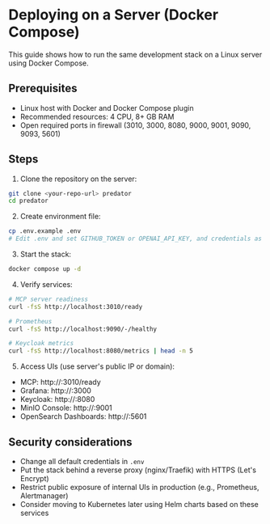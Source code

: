 # Deploying on a Server (Docker Compose)

This guide shows how to run the same development stack on a Linux server using Docker Compose.

## Prerequisites

- Linux host with Docker and Docker Compose plugin
- Recommended resources: 4 CPU, 8+ GB RAM
- Open required ports in firewall (3010, 3000, 8080, 9000, 9001, 9090, 9093, 5601)

## Steps

1. Clone the repository on the server:

```bash
git clone <your-repo-url> predator
cd predator
```

2. Create environment file:

```bash
cp .env.example .env
# Edit .env and set GITHUB_TOKEN or OPENAI_API_KEY, and credentials as needed
```

3. Start the stack:

```bash
docker compose up -d
```

4. Verify services:

```bash
# MCP server readiness
curl -fsS http://localhost:3010/ready

# Prometheus
curl -fsS http://localhost:9090/-/healthy

# Keycloak metrics
curl -fsS http://localhost:8080/metrics | head -n 5
```

5. Access UIs (use server's public IP or domain):

- MCP: http://<host>:3010/ready
- Grafana: http://<host>:3000
- Keycloak: http://<host>:8080
- MinIO Console: http://<host>:9001
- OpenSearch Dashboards: http://<host>:5601

## Security considerations

- Change all default credentials in `.env`
- Put the stack behind a reverse proxy (nginx/Traefik) with HTTPS (Let's Encrypt)
- Restrict public exposure of internal UIs in production (e.g., Prometheus, Alertmanager)
- Consider moving to Kubernetes later using Helm charts based on these services
